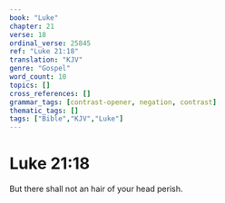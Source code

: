 ```yaml
---
book: "Luke"
chapter: 21
verse: 18
ordinal_verse: 25845
ref: "Luke 21:18"
translation: "KJV"
genre: "Gospel"
word_count: 10
topics: []
cross_references: []
grammar_tags: [contrast-opener, negation, contrast]
thematic_tags: []
tags: ["Bible","KJV","Luke"]
---
```


# Luke 21:18

But there shall not an hair of your head perish.
